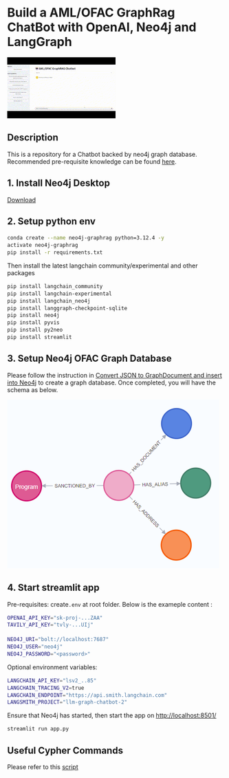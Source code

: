 # Build a AML/OFAC GraphRag ChatBot with OpenAI, Neo4j and LangGraph

<img src="clip.gif" width="50%" height="50%"/>

## Description

This is a repository for a Chatbot backed by neo4j graph database. Recommended pre-requisite knowledge can be found [here](https://github.com/swatakit/llm-graph-chatbot).

## 1. Install Neo4j Desktop

[Download](https://neo4j.com/download/)

## 2. Setup python env
```bash
conda create --name neo4j-graphrag python=3.12.4 -y
activate neo4j-graphrag
pip install -r requirements.txt
```

Then install the latest langchain community/experimental and other packages
```bash
pip install langchain_community
pip install langchain-experimental
pip install langchain_neo4j
pip install langgraph-checkpoint-sqlite
pip install neo4j
pip install pyvis
pip install py2neo
pip install streamlit
```

## 3. Setup Neo4j OFAC Graph Database


Please follow the instruction in [Convert JSON to GraphDocument and insert into Neo4j](notebook/04_neo4j_build_graph_llmtransformer_custom_prompt.ipynb) to create a graph database. Once completed, you will have the schema as below. 

![alt text](schema.png)

## 4. Start streamlit app

Pre-requisites: create`.env` at root folder. Below is the exameple content :

```bash
OPENAI_API_KEY="sk-proj-...ZAA"
TAVILY_API_KEY="tvly-...UIj"

NEO4J_URI="bolt://localhost:7687"
NEO4J_USER="neo4j"
NEO4J_PASSWORD="<password>"
```

Optional environment variables:
```bash
LANGCHAIN_API_KEY="lsv2_..85"
LANGCHAIN_TRACING_V2=true
LANGCHAIN_ENDPOINT="https://api.smith.langchain.com"
LANGSMITH_PROJECT="llm-graph-chatbot-2"
```

Ensure that Neo4j has started, then start the app on [http://localhost:8501/](http://localhost:8501/)

```bash
streamlit run app.py
```

## Useful Cypher Commands

Please refer to this [script](script/saved-scripts-2025-02-05.cypher)